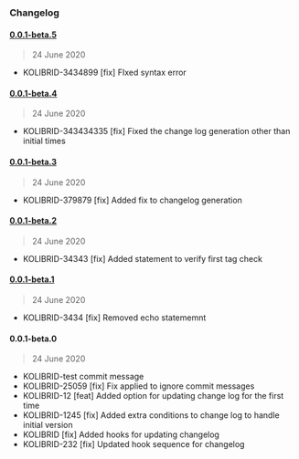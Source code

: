 ### Changelog

#### [0.0.1-beta.5](https://github.com/ravindrapalli33/release-it-testing/compare/0.0.1-beta.4...0.0.1-beta.5)

> 24 June 2020

- KOLIBRID-3434899 [fix] FIxed syntax error

#### [0.0.1-beta.4](https://github.com/ravindrapalli33/release-it-testing/compare/0.0.1-beta.3...0.0.1-beta.4)

> 24 June 2020

- KOLIBRID-343434335 [fix] Fixed the change log generation other than initial times

#### [0.0.1-beta.3](https://github.com/ravindrapalli33/release-it-testing/compare/0.0.1-beta.2...0.0.1-beta.3)

> 24 June 2020

- KOLIBRID-379879 [fix] Added fix to changelog generation

#### [0.0.1-beta.2](https://github.com/ravindrapalli33/release-it-testing/compare/0.0.1-beta.1...0.0.1-beta.2)

> 24 June 2020

- KOLIBRID-34343 [fix] Added statement to verify first tag check

#### [0.0.1-beta.1](https://github.com/ravindrapalli33/release-it-testing/compare/0.0.1-beta.0...0.0.1-beta.1)

> 24 June 2020

- KOLIBRID-3434 [fix] Removed echo statememnt

#### 0.0.1-beta.0

> 24 June 2020

- KOLIBRID-test commit message
- KOLIBRID-25059 [fix] Fix applied to ignore commit messages
- KOLIBRID-12 [feat] Added option for updating change log for the first time
- KOLIBRID-1245 [fix] Added extra conditions to change log to handle initial version
- KOLIBRID [fix] Added hooks for updating changelog
- KOLIBRID-232 [fix] Updated hook sequence for changelog
